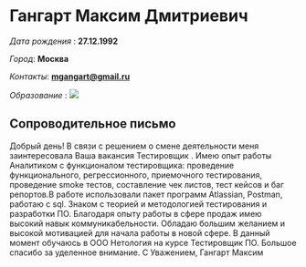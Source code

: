# Гангарт Максим Дмитриевич

 _Дата рождения_ : **27.12.1992**

 _Город_: **Москва**

 _Контакты_: **mgangart@gmail.ru**

 _Образование_ : <image src="https://sun9-43.userapi.com/impf/c625223/v625223231/2bcb7/RmAwLSeInxU.jpg?size=604x427&quality=96&sign=841b3bb260de4d0fccc42df00868e5c1&type=album">

 ## Cопроводительное письмо

 Добрый день! В связи с решением о смене деятельности меня заинтересовала Ваша вакансия Тестировщик .
Имею опыт работы Аналитиком с функционалом тестировщика: проведение функционального, регрессионного, приемочного тестирования, проведение smoke тестов, составление чек листов, тест кейсов и баг репортов.В работе использовали пакет программ Atlassian, Postman, работаю с sql. Знаком с теорией и методологией тестирования и разработки ПО. Благодаря опыту работы в сфере продаж имею высокий навык коммуникабельности. Обладаю большим желанием и высокой мотивацией для начала работы в новой сфере. В данный момент обучаюсь в ООО Нетология на курсе Тестировщик ПО.
Большое спасибо за уделенное внимание.
С Уважением, Гангарт Максим

